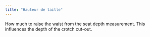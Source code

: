 ```yaml
---
title: "Hauteur de taille"
---
```


How much to raise the waist from the seat depth measurement. This influences the depth of the crotch cut-out.




